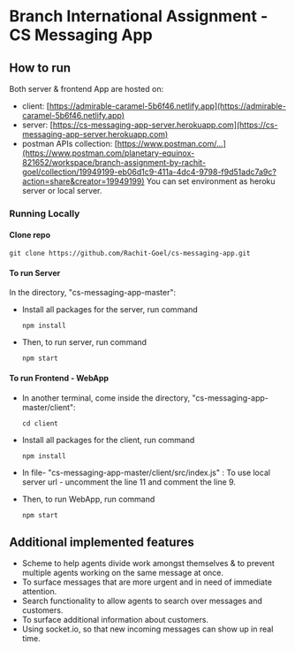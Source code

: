 # Branch International Assignment - CS Messaging App

## How to run 

Both server & frontend App are hosted on:

- client: [https://admirable-caramel-5b6f46.netlify.app](https://admirable-caramel-5b6f46.netlify.app)
- server: [https://cs-messaging-app-server.herokuapp.com](https://cs-messaging-app-server.herokuapp.com)
- postman APIs collection: [https://www.postman.com/...](https://www.postman.com/planetary-equinox-821652/workspace/branch-assignment-by-rachit-goel/collection/19949199-eb06d1c9-411a-4dc4-9798-f9d51adc7a9c?action=share&creator=19949199) You can set environment as heroku server or local server.

### Running Locally

#### Clone repo 
    
    git clone https://github.com/Rachit-Goel/cs-messaging-app.git
   

#### To run Server
In the directory, "cs-messaging-app-master":

- Install all packages for the server, run command 
    ```
    npm install
    ```

- Then, to run server, run command
    ```
    npm start
    ```


#### To run Frontend - WebApp
- In another terminal, come inside the directory, "cs-messaging-app-master/client":
    ```
    cd client
    ```

- Install all packages for the client, run command 
    ```
    npm install
    ```

- In file- "cs-messaging-app-master/client/src/index.js" : 
    To use local server url - uncomment the line 11 and comment the line 9.

- Then, to run WebApp, run command
    ```
    npm start
    ```

## Additional implemented features
- Scheme to help agents divide work amongst themselves & to prevent multiple agents working on the same message at once.
- To surface messages that are more urgent and in need of immediate attention.
- Search functionality to allow agents to search over messages and customers.
- To surface additional information about customers.
- Using socket.io, so that new incoming messages can show up in real time.

